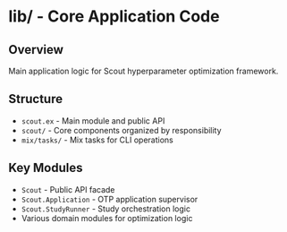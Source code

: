# lib/ - Core Application Code

## Overview
Main application logic for Scout hyperparameter optimization framework.

## Structure
- `scout.ex` - Main module and public API
- `scout/` - Core components organized by responsibility
- `mix/tasks/` - Mix tasks for CLI operations

## Key Modules
- `Scout` - Public API facade
- `Scout.Application` - OTP application supervisor
- `Scout.StudyRunner` - Study orchestration logic
- Various domain modules for optimization logic